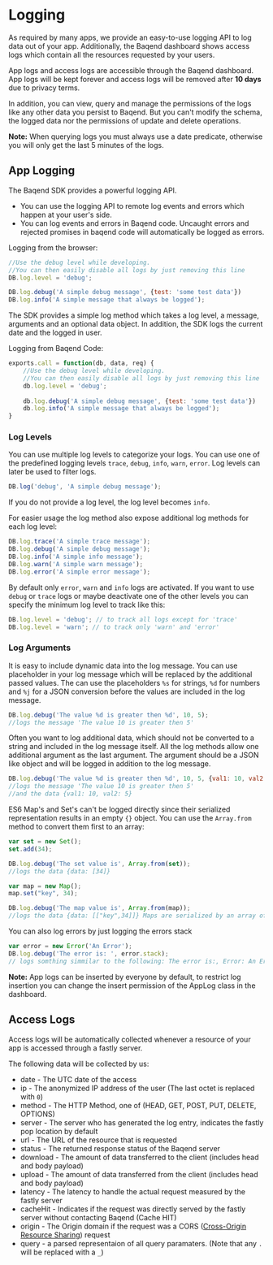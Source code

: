 # Logging

As required by many apps, we provide an easy-to-use logging API to log data out of your app. Additionally, the Baqend dashboard shows access logs which contain all the resources requested by your users.

App logs and access logs are accessible through the Baqend dashboard. 
App logs will be kept forever and access logs will be removed after **10 days** due to privacy terms. 

In addition, you can view, query and manage the permissions of the logs like any other data you persist to Baqend. 
But you can't modify the schema, the logged data nor the permissions of update and delete operations.

<div class="note"><strong>Note:</strong> When querying logs you must always use a date predicate, otherwise you will only get the last 5 minutes of 
the logs.</div>

## App Logging

The Baqend SDK provides a powerful logging API. 

- You can use the logging API to remote log events and errors which happen at your user's side.
- You can log events and errors in Baqend code. Uncaught errors and rejected promises in baqend code will automatically 
  be logged as errors.

Logging from the browser:

```js
//Use the debug level while developing. 
//You can then easily disable all logs by just removing this line
DB.log.level = 'debug'; 

DB.log.debug('A simple debug message', {test: 'some test data'})
DB.log.info('A simple message that always be logged');
```

The SDK provides a simple log method which takes a log level, a message, arguments and an optional data object.
In addition, the SDK logs the current date and the logged in user.

Logging from Baqend Code:

```js
exports.call = function(db, data, req) {
    //Use the debug level while developing. 
    //You can then easily disable all logs by just removing this line
    db.log.level = 'debug'; 
    
    db.log.debug('A simple debug message', {test: 'some test data'})
    db.log.info('A simple message that always be logged');  
}
```


### Log Levels
You can use multiple log levels to categorize your logs. You can use one of the predefined logging levels 
`trace`, `debug`, `info`, `warn`, `error`. Log levels can later be used to filter logs.

```js
DB.log('debug', 'A simple debug message');
```

If you do not provide a log level, the log level becomes `info`.

For easier usage the log method also expose additional log methods for each log level:

```js
DB.log.trace('A simple trace message');
DB.log.debug('A simple debug message');
DB.log.info('A simple info message');
DB.log.warn('A simple warn message');
DB.log.error('A simple error message');
```

By default only `error`, `warn` and `info` logs are activated. If you want to use `debug` or `trace` logs or maybe deactivate one of the other levels you can specify the minimum log level to track like this:
```js
DB.log.level = 'debug'; // to track all logs except for 'trace'
DB.log.level = 'warn'; // to track only 'warn' and 'error'
```

### Log Arguments

It is easy to include dynamic data into the log message. 
You can use placeholder in your log message which will be replaced by the additional passed values.
The can use the placeholders `%s` for strings, `%d` for numbers and `%j` for a JSON conversion before the values are 
included in the log message.
 
```js
DB.log.debug('The value %d is greater then %d', 10, 5);
//logs the message 'The value 10 is greater then 5'
```

Often you want to log additional data, which should not be converted to a string and included in the log message itself. 
All the log methods allow one additional argument as the last argument. 
The argument should be a JSON like object and will be logged in addition to the log message. 

```js
DB.log.debug('The value %d is greater then %d', 10, 5, {val1: 10, val2: 5});
//logs the message 'The value 10 is greater then 5'
//and the data {val1: 10, val2: 5}
```

ES6 Map's and Set's can't be logged directly since their serialized representation results in an empty `{}` object.
You can use the `Array.from` method to convert them first to an array:

```js
var set = new Set();
set.add(34);

DB.log.debug('The set value is', Array.from(set));
//logs the data {data: [34]}

var map = new Map();
map.set("key", 34);

DB.log.debug('The map value is', Array.from(map));
//logs the data {data: [["key",34]]} Maps are serialized by an array of key value pairs
```

You can also log errors by just logging the errors stack

```js
var error = new Error('An Error');
DB.log.debug('The error is: ', error.stack);
// logs somthing simmilar to the following: The error is:, Error: An Error    at <anonymous>:1:21
```

<div class="note"><strong>Note:</strong> App logs can be inserted by everyone by default, to restrict log insertion you can change the insert permission
of the AppLog class in the dashboard.</div>


## Access Logs

Access logs will be automatically collected whenever a resource of your app is accessed through a fastly server. 

The following data will be collected by us:

- date - The UTC date of the access
- ip - The anonymized IP address of the user (The last octet is replaced with `0`)
- method - The HTTP Method, one of (HEAD, GET, POST, PUT, DELETE, OPTIONS)
- server - The server who has generated the log entry, indicates the fastly pop location by default
- url - The URL of the resource that is requested
- status - The returned response status of the Baqend server
- download - The amount of data transferred to the client (includes head and body payload)
- upload - The amount of data transferred from the client (includes head and body payload)
- latency - The latency to handle the actual request measured by the fastly server 
- cacheHit - Indicates if the request was directly served by the fastly server without contacting Baqend (Cache HIT)
- origin - The Origin domain if the request was a CORS ([Cross-Origin Resource Sharing](https://developer.mozilla.org/en-US/docs/Web/HTTP/CORS)) request
- query - a parsed representaion of all query paramaters. (Note that any `.` will be replaced with a `_`)
